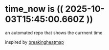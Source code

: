 # time_now is (( 2025-10-03T15:45:00.660Z ))

an automated repo that shows the currnent time

inspired by [breakingheatmap](https://github.com/breakingheatmap/breakingheatmap)
